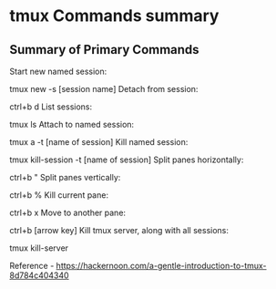 # tmux Commands summary
## Summary of Primary Commands

Start new named session:

tmux new -s [session name]
Detach from session:

ctrl+b d
List sessions:

tmux ls
Attach to named session:

tmux a -t [name of session]
Kill named session:

tmux kill-session -t [name of session]
Split panes horizontally:

ctrl+b "
Split panes vertically:

ctrl+b %
Kill current pane:

ctrl+b x
Move to another pane:

ctrl+b [arrow key]
Kill tmux server, along with all sessions:

tmux kill-server

Reference - https://hackernoon.com/a-gentle-introduction-to-tmux-8d784c404340

